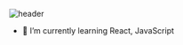 ![header](https://capsule-render.vercel.app/api?type=Soft&color=auto&height=300&section=header&text=안녕하세요%20&fontSize=90)

- 🌱 I’m currently learning React, JavaScript

